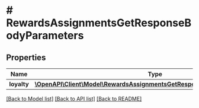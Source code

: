 # # RewardsAssignmentsGetResponseBodyParameters

## Properties

Name | Type | Description | Notes
------------ | ------------- | ------------- | -------------
**loyalty** | [**\OpenAPI\Client\Model\RewardsAssignmentsGetResponseBodyParametersLoyalty**](RewardsAssignmentsGetResponseBodyParametersLoyalty.md) |  | [optional]

[[Back to Model list]](../../README.md#models) [[Back to API list]](../../README.md#endpoints) [[Back to README]](../../README.md)
